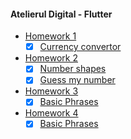 #### Atelierul Digital - Flutter

* [Homework 1](lib/src/C_01)
    - [x] [Currency convertor](lib/src/C_01/currency_converter.dart)

* [Homework 2](lib/src/C_02)
    - [x] [Number shapes](lib/src/C_02/number_shapes.dart)
    - [x] [Guess my number](lib/src/C_02/guess_my_number.dart)

* [Homework 3](lib/src/C_03)
    - [x] [Basic Phrases](lib/src/C_03/basic_phrases.dart)

* [Homework 4](lib/src/C_04)
    - [x] [Basic Phrases](lib/src/C_04/tic_tac_toe.dart)
